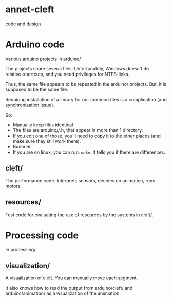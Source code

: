 # annet-cleft

code and design

# Arduino code

Various arduino projects in arduino/

The projects share several files. Unfortunately, Windows doesn't do relative-shortcuts, and you need privileges for NTFS-links.

Thus, the same file appears to be repeated in the arduino/ projects. But, it is supposed to be the same file.

Requiring installation of a library for our common files is a complication (and synchronization issue).

So:
* Manually keep files identical
* The files are arduino/*/*.h, that appear in more than 1 directory.
* If you edit one of those, you'll need to copy it to the other places (and make sure they still work there).
* Bummer.
* If you are on linux, you can run: `make`. It tells you if there are differences.

## cleft/

The performance code. Interprets sensors, decides on animation, runs motors.

## resources/

Test code for evaluating the use of resources by the systems in cleft/.

# Processing code

In processing/

## visualization/

A visualization of cleft. You can manually move each segment.

It also knows how to read the output from arduino/cleft/ and arduino/animation/
as a visualization of the animiation.
